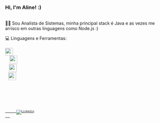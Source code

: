 <p align="left"> 
 <h3> Hi, I'm Aline! :) </h3> </br>
 👩‍💻 Sou Analista de Sistemas, minha principal stack é Java e as vezes me arrisco em outras linguagens como Node.js :)
</p>


<p align="left">
  💻 Linguagens e Ferramentas: </br> </br>
  <code><img height="25" src=https://encrypted-tbn0.gstatic.com/images?q=tbn:ANd9GcTQk3EWWU2_AWU05cesPqgdbCDX-7NKKIHGOg&usqp=CAU" style="max-width:100%"/>
  <code><img height="25" src=https://dwglogo.com/wp-content/uploads/2017/12/Spring_Framework_logo_01.png" style="max-width:100%"/>
  <code><img height="25" src="https://git-scm.com/images/logos/1color-darkbg@2x.png" style=style="max-width:100%"/>
  <code><img height="25" src="https://cdn.freebiesupply.com/logos/thumbs/2x/docker-logo.png" style=style="max-width:100%"/>
</p>

</br> 

 <div align="left">
   <a href="https://www.linkedin.com/in/alineakak/">
       <img src="https://img.shields.io/badge/-LinkedIn-blue?style=flat-square&logo=Linkedin&logoColor=white&link=https://www.linkedin.com/in/alineakaki" alt="Linkedin" />
   </a>
 </div>
  
